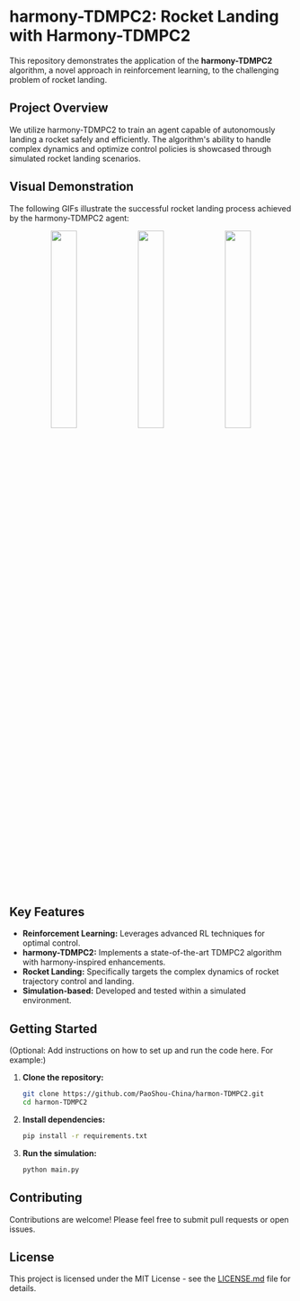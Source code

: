 # harmony-TDMPC2: Rocket Landing with Harmony-TDMPC2

This repository demonstrates the application of the **harmony-TDMPC2** algorithm, a novel approach in reinforcement learning, to the challenging problem of rocket landing.

## Project Overview

We utilize harmony-TDMPC2 to train an agent capable of autonomously landing a rocket safely and efficiently. The algorithm's ability to handle complex dynamics and optimize control policies is showcased through simulated rocket landing scenarios.

## Visual Demonstration

The following GIFs illustrate the successful rocket landing process achieved by the harmony-TDMPC2 agent:

<p align="center">
  <img src="https://github.com/PaoShou-China/harmon-TDMPC2/blob/main/video/1.gif" width="30%"/>
  <img src="https://github.com/PaoShou-China/harmon-TDMPC2/blob/main/video/2.gif" width="30%"/>
  <img src="https://github.com/PaoShou-China/harmon-TDMPC2/blob/main/video/3.gif" width="30%"/>
</p>

## Key Features

*   **Reinforcement Learning:** Leverages advanced RL techniques for optimal control.
*   **harmony-TDMPC2:** Implements a state-of-the-art TDMPC2 algorithm with harmony-inspired enhancements.
*   **Rocket Landing:** Specifically targets the complex dynamics of rocket trajectory control and landing.
*   **Simulation-based:** Developed and tested within a simulated environment.

## Getting Started

(Optional: Add instructions on how to set up and run the code here. For example:)

1.  **Clone the repository:**
    ```bash
    git clone https://github.com/PaoShou-China/harmon-TDMPC2.git
    cd harmon-TDMPC2
    ```
2.  **Install dependencies:**
    ```bash
    pip install -r requirements.txt
    ```
3.  **Run the simulation:**
    ```bash
    python main.py
    ```

## Contributing

Contributions are welcome! Please feel free to submit pull requests or open issues.

## License

This project is licensed under the MIT License - see the [LICENSE.md](LICENSE.md) file for details.
